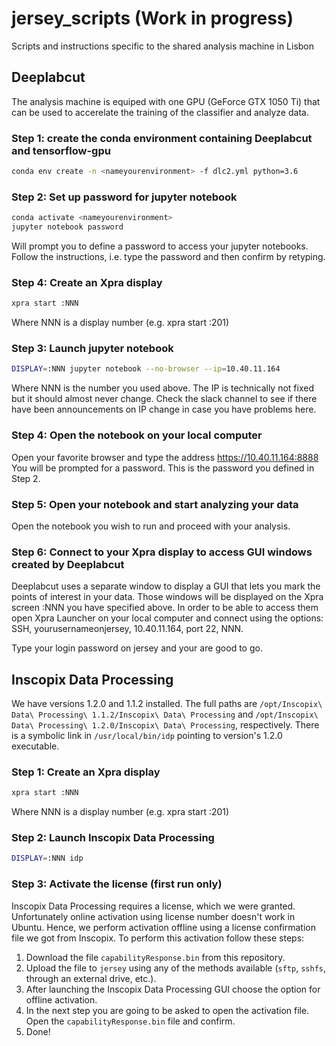 # jersey_scripts (Work in progress)
Scripts and instructions specific to the shared analysis machine in Lisbon

## Deeplabcut
The analysis machine is equiped with one GPU (GeForce GTX 1050 Ti) that can be used to accerelate the training of the classifier and analyze data.

### Step 1: create the conda environment containing Deeplabcut and tensorflow-gpu
```bash
conda env create -n <nameyourenvironment> -f dlc2.yml python=3.6
```
### Step 2: Set up password for jupyter notebook
```bash
conda activate <nameyourenvironment>
jupyter notebook password
```
Will prompt you to define a password to access your jupyter notebooks. Follow the instructions, i.e. type the password and then confirm by retyping.

### Step 4: Create an Xpra display
```bash
xpra start :NNN
```
Where NNN is a display number (e.g.    xpra start :201)

### Step 3: Launch jupyter notebook
```bash
DISPLAY=:NNN jupyter notebook --no-browser --ip=10.40.11.164
```
Where NNN is the number you used above. The IP is technically not fixed but it should almost never change. Check the slack channel to see if there have been announcements on IP change in case you have problems here.

### Step 4: Open the notebook on your local computer
Open your favorite browser and type the address https://10.40.11.164:8888 You will be prompted for a password. This is the password you defined in Step 2.

### Step 5: Open your notebook and start analyzing your data
Open the notebook you wish to run and proceed with your analysis.

### Step 6: Connect to your Xpra display to access GUI windows created by Deeplabcut
Deeplabcut uses a separate window to display a GUI that lets you mark the points of interest in your data. Those windows will be displayed on the Xpra screen :NNN you have specified above. In order to be able to access them open Xpra Launcher on your local computer and connect using the options: SSH, yourusernameonjersey, 10.40.11.164, port 22, NNN.

Type your login password on jersey and your are good to go.

## Inscopix Data Processing
We have versions 1.2.0 and 1.1.2 installed. The full paths are ```/opt/Inscopix\ Data\ Processing\ 1.1.2/Inscopix\ Data\ Processing``` and ```/opt/Inscopix\ Data\ Processing\ 1.2.0/Inscopix\ Data\ Processing```, respectively. There is a symbolic link in ```/usr/local/bin/idp``` pointing to version's 1.2.0 executable.

### Step 1: Create an Xpra display
```bash
xpra start :NNN
```
Where NNN is a display number (e.g.    xpra start :201)

### Step 2: Launch Inscopix Data Processing
```bash
DISPLAY=:NNN idp
```

### Step 3: Activate the license (first run only)
Inscopix Data Processing requires a license, which we were granted. Unfortunately online activation using license number doesn't work in Ubuntu. Hence, we perform activation offline using a license confirmation file we got from Inscopix. To perform this activation follow these steps:

1. Download the file ```capabilityResponse.bin``` from this repository.
2. Upload the file to ```jersey``` using any of the methods available (```sftp```, ```sshfs```, through an external drive, etc.).
3. After launching the Inscopix Data Processing GUI choose the option for offline activation.
4. In the next step you are going to be asked to open the activation file. Open the ```capabilityResponse.bin``` file and confirm.
5. Done!
